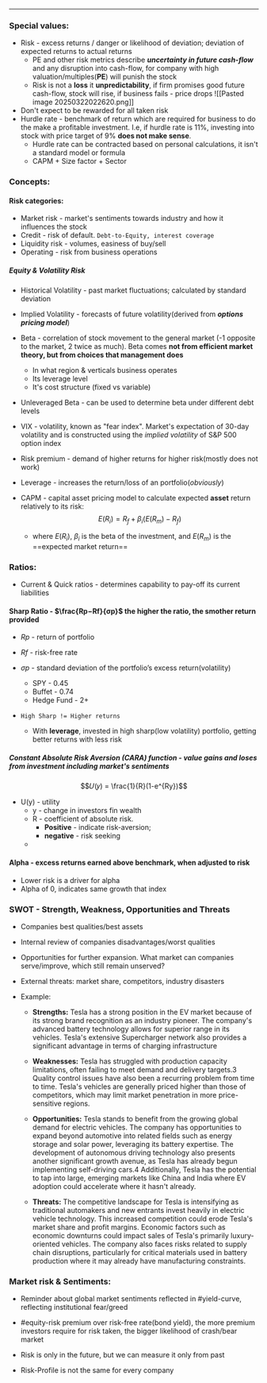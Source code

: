 ***
### Special values:
- Risk - excess returns / danger or likelihood of deviation; deviation of expected returns to actual returns 
	- PE and other risk metrics describe ***uncertainty in future cash-flow*** and any disruption into cash-flow, for company with high valuation/multiples(**PE**) will punish the stock
	- Risk is not a **loss** it **unpredictability**, if firm promises good future cash-flow, stock will rise, if business fails - price drops
![[Pasted image 20250322022620.png]]
- Don't expect to be rewarded for all taken risk
- Hurdle rate - benchmark of return which are required for business to do the make a profitable investment. I.e, if hurdle rate is 11%, investing into stock with price target of 9% **does not make sense**.
	- Hurdle rate can be contracted based on personal calculations, it isn't a standard model or formula
	- CAPM + Size factor + Sector 
### Concepts:

#### Risk categories:
- Market risk - market's sentiments towards industry and how it influences the stock
- Credit  - risk of default. `Debt-to-Equity, interest coverage`
- Liquidity risk - volumes, easiness of buy/sell
- Operating - risk from business operations 


##### Equity & Volatility Risk 
- Historical Volatility - past market fluctuations; calculated by standard deviation
- Implied Volatility - forecasts of future volatility(derived from ***options pricing model***)

- Beta - correlation of stock movement to the general market (-1 opposite to the market, 2 twice as much). Beta comes **not from efficient market theory, but from choices that management does**
	- In what region & verticals business operates
	- Its leverage level 
	- It's cost structure (fixed vs variable)

- Unleveraged Beta - can be used to determine beta under different debt levels 


- VIX - volatility, known as "fear index". Market's expectation of 30-day volatility and is constructed using the *implied volatility* of S&P 500 option index
- Risk premium - demand of higher returns for higher risk(mostly does not work)
- Leverage - increases the return/loss of an portfolio(*obviously*)

- CAPM - capital asset pricing model to calculate expected **asset** return relatively to its risk: $$ E(R_i) = R_f + \beta_i(E(R_m) - R_f) $$
	- where $E(R_i)$, $\beta_i$ is the beta of the investment, and $E(R_m)$ is the ==expected market return==


### Ratios:
- Current & Quick ratios - determines capability to pay-off its current liabilities

#### Sharp Ratio - $\frac{Rp​−Rf}{σp​}$ the higher the ratio, the smother return provided
- $Rp$​  - return of portfolio
- $Rf$​ - risk-free rate
- $σp​$ - standard deviation of the portfolio’s excess return​(volatility)

	- SPY - 0.45 
	- Buffet - 0.74
	- Hedge Fund - 2+
- `High Sharp != Higher returns`
	- With **leverage**, invested in high sharp(low volatility) portfolio, getting better returns with less risk 


##### Constant Absolute Risk Aversion (CARA) function - value gains and loses from investment including market's sentiments
$$𝑈(𝑦) = \frac{1}{R}(1-e^{Ry})$$
- U(y) - utility
	- y - change in investors fin wealth 
	- R - coefficient of absolute risk. 
		- **Positive** - indicate risk-aversion; 
		- **negative** - risk seeking
	- 
#### Alpha - excess returns earned above benchmark, when adjusted to risk 
- Lower risk is a driver for alpha
- Alpha of 0, indicates same growth that index 

### SWOT - Strength, Weakness, Opportunities and Threats
- Companies best qualities/best assets 
- Internal review of companies disadvantages/worst qualities 
- Opportunities for further expansion. What market can companies serve/improve, which still remain unserved? 
- External threats: market share, competitors, industry disasters 

- Example:
	- **Strengths:** Tesla has a strong position in the EV market because of its strong brand recognition as an industry pioneer. The company's advanced battery technology allows for superior range in its vehicles. Tesla's extensive Supercharger network also provides a significant advantage in terms of charging infrastructure
	 
	- **Weaknesses:** Tesla has struggled with production capacity limitations, often failing to meet demand and delivery targets.3 Quality control issues have also been a recurring problem from time to time. Tesla's vehicles are generally priced higher than those of competitors, which may limit market penetration in more price-sensitive regions.
	
	- **Opportunities:** Tesla stands to benefit from the growing global demand for electric vehicles. The company has opportunities to expand beyond automotive into related fields such as energy storage and solar power, leveraging its battery expertise. The development of autonomous driving technology also presents another significant growth avenue, as Tesla has already begun implementing self-driving cars.4 Additionally, Tesla has the potential to tap into large, emerging markets like China and India where EV adoption could accelerate where it hasn't already.
	
	- **Threats:** The competitive landscape for Tesla is intensifying as traditional automakers and new entrants invest heavily in electric vehicle technology. This increased competition could erode Tesla's market share and profit margins. Economic factors such as economic downturns could impact sales of Tesla's primarily luxury-oriented vehicles. The company also faces risks related to supply chain disruptions, particularly for critical materials used in battery production where it may already have manufacturing constraints.

### Market risk & Sentiments:
- Reminder about global market sentiments reflected in #yield-curve,  reflecting institutional fear/greed 
- #equity-risk premium over risk-free rate(bond yield), the more premium investors require for risk taken, the bigger likelihood of crash/bear market

- Risk is only in the future, but we can measure it only from past
- Risk-Profile is not the same for every company 



